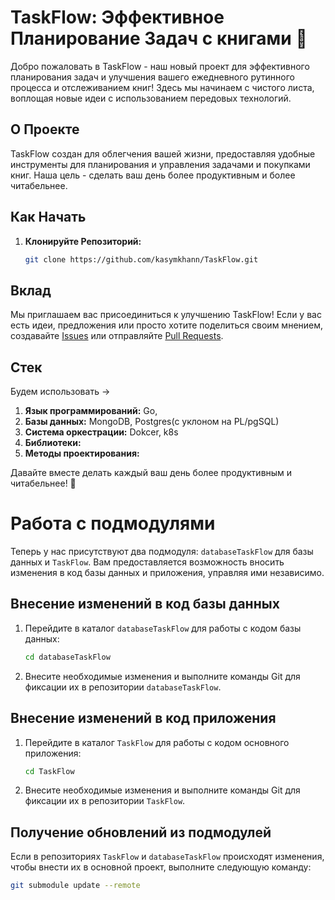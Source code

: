 # TaskFlow: Эффективное Планирование Задач с книгами 🚀

Добро пожаловать в TaskFlow - наш новый проект для эффективного планирования задач и улучшения вашего ежедневного рутинного процесса и отслеживанием книг! Здесь мы начинаем с чистого листа, воплощая новые идеи с использованием передовых технологий.

## О Проекте

TaskFlow создан для облегчения вашей жизни, предоставляя удобные инструменты для планирования и управления задачами и покупками книг. Наша цель - сделать ваш день более продуктивным и более читабельнее.

## Как Начать

1. **Клонируйте Репозиторий:**
   ```bash
   git clone https://github.com/kasymkhann/TaskFlow.git
   ```

## Вклад

Мы приглашаем вас присоединиться к улучшению TaskFlow! Если у вас есть идеи, предложения или просто хотите поделиться своим мнением, создавайте [Issues](https://github.com/kasymkhann/TaskFlow/issues) или отправляйте [Pull Requests](https://github.com/kasymkhann/TaskFlow/pulls).

## Стек

Будем использовать ->

1. **Язык программирований:** Go,
2. **Базы данных:** MongoDB, Postgres(c уклоном на PL/pgSQL)
3. **Система оркестрации:** Dokcer, k8s
4. **Библиотеки:**
5. **Методы проектирования:**

Давайте вместе делать каждый ваш день более продуктивным и читабельнее! 🌟

# Работа с подмодулями

Теперь у нас присутствуют два подмодуля: `databaseTaskFlow` для базы данных и `TaskFlow`. Вам предоставляется возможность вносить изменения в код базы данных и приложения, управляя ими независимо.

## Внесение изменений в код базы данных

1. Перейдите в каталог `databaseTaskFlow` для работы с кодом базы данных:

   ```bash
   cd databaseTaskFlow
   ```

2. Внесите необходимые изменения и выполните команды Git для фиксации их в репозитории `databaseTaskFlow`.

## Внесение изменений в код приложения

1. Перейдите в каталог `TaskFlow` для работы с кодом основного приложения:

   ```bash
   cd TaskFlow
   ```

2. Внесите необходимые изменения и выполните команды Git для фиксации их в репозитории `TaskFlow`.

## Получение обновлений из подмодулей

Если в репозиториях `TaskFlow` и `databaseTaskFlow` происходят изменения, чтобы внести их в основной проект, выполните следующую команду:

```bash
git submodule update --remote

```
